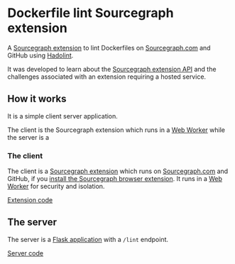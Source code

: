 # Dockerfile lint Sourcegraph extension

A [Sourcegraph extension](http://flask.pocoo.org/) to lint Dockerfiles on [Sourcegraph.com](https://sourcegraph.com) and GitHub using [Hadolint](https://github.com/hadolint/hadolint).

It was developed to learn about the [Sourcegraph extension API](https://docs.sourcegraph.com/extensions/authoring) and the challenges associated with an extension requiring a hosted service.

## How it works

It is a simple client server application.

The client is the Sourcegraph extension which runs in a [Web Worker](https://developer.mozilla.org/en-US/docs/Web/API/Web_Workers_API/Using_web_workers) while the server is a 

### The client

The client is a [Sourcegraph extension](https://sourcegraph.com/extensions/ryan-blunden/dockerfile-lint) which runs on [Sourcegraph.com](https://sourcegraph.com) and GitHub, if you [install the Sourcegraph browser extension](https://docs.sourcegraph.com/integration/browser_extension). It runs in a [Web Worker](https://developer.mozilla.org/en-US/docs/Web/API/Web_Workers_API/Using_web_workers) for security and isolation.

[Extension code](/ryan-blunden/sourcegraph-dockerfilelint-extension/tree/master/sourcegraph-extension)

## The server

The server is a [Flask application](http://flask.pocoo.org/) with a `/lint` endpoint.

[Server code](/ryan-blunden/sourcegraph-dockerfilelint-extension/tree/master/server)

